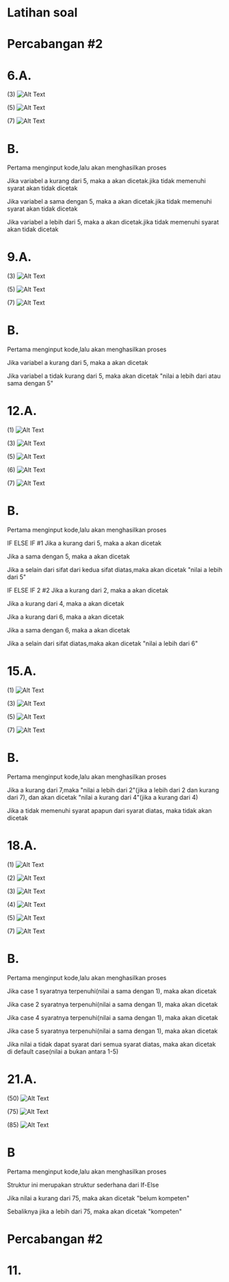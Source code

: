 # Latihan soal

# Percabangan #2

# 6.A.

(3)
![Alt Text](https://github.com/NextDvn/CobaPercabangan/blob/master/Capture.PNG)

(5)
![Alt Text](https://github.com/NextDvn/CobaPercabangan/blob/master/Capture2.PNG)

(7)
![Alt Text](https://github.com/NextDvn/CobaPercabangan/blob/master/Capture3.PNG)

# B.
Pertama menginput kode,lalu akan menghasilkan proses
  
Jika variabel a kurang dari 5, maka a akan dicetak.jika tidak memenuhi syarat akan tidak dicetak
  
Jika variabel a sama dengan 5, maka a akan dicetak.jika tidak memenuhi syarat akan tidak dicetak
  
Jika variabel a lebih dari 5, maka a akan dicetak.jika tidak memenuhi syarat akan tidak dicetak


# 9.A.

(3)
![Alt Text](https://github.com/NextDvn/CobaPercabangan/blob/master/Capture4.PNG)

(5)
![Alt Text](https://github.com/NextDvn/CobaPercabangan/blob/master/Capture5.PNG)

(7)
![Alt Text](https://github.com/NextDvn/CobaPercabangan/blob/master/Capture6.PNG)

# B.
Pertama menginput kode,lalu akan menghasilkan proses

Jika variabel a kurang dari 5, maka a akan dicetak

Jika variabel a tidak kurang dari 5, maka akan dicetak "nilai a lebih dari atau sama dengan 5"


# 12.A.

(1)
![Alt Text](https://github.com/NextDvn/CobaPercabangan/blob/master/Capture7.PNG)

(3)
![Alt Text](https://github.com/NextDvn/CobaPercabangan/blob/master/Capture8.PNG)

(5)
![Alt Text](https://github.com/NextDvn/CobaPercabangan/blob/master/Capture9.PNG)

(6)
![Alt Text](https://github.com/NextDvn/CobaPercabangan/blob/master/Capture10.PNG)

(7)
![Alt Text](https://github.com/NextDvn/CobaPercabangan/blob/master/Capture11.PNG)

# B.
Pertama menginput kode,lalu akan menghasilkan proses

IF ELSE IF #1
Jika a kurang dari 5, maka a akan dicetak

Jika a sama dengan 5, maka a akan dicetak

Jika a selain dari sifat dari kedua sifat diatas,maka akan dicetak "nilai a lebih dari 5"

IF ELSE IF 2 #2
Jika a kurang dari 2, maka a akan dicetak

Jika a kurang dari 4, maka a akan dicetak

Jika a kurang dari 6, maka a akan dicetak

Jika a sama dengan 6, maka a akan dicetak

Jika a selain dari sifat diatas,maka akan dicetak "nilai a lebih dari 6"


# 15.A.

(1)
![Alt Text](https://github.com/NextDvn/CobaPercabangan/blob/master/Capture12.PNG)

(3)
![Alt Text](https://github.com/NextDvn/CobaPercabangan/blob/master/Capture13.PNG)

(5)
![Alt Text](https://github.com/NextDvn/CobaPercabangan/blob/master/Capture14.PNG)

(7)
![Alt Text](https://github.com/NextDvn/CobaPercabangan/blob/master/Capture15.PNG)

# B.
Pertama menginput kode,lalu akan menghasilkan proses

Jika a kurang dari 7,maka "nilai a lebih dari 2"(jika a lebih dari 2 dan kurang dari 7), dan akan dicetak "nilai a kurang dari 4"(jika a kurang dari 4)

Jika a tidak memenuhi syarat apapun dari syarat diatas, maka tidak akan dicetak


# 18.A.

(1)
![Alt Text](https://github.com/NextDvn/CobaPercabangan/blob/master/Capture16.PNG)

(2)
![Alt Text](https://github.com/NextDvn/CobaPercabangan/blob/master/Capture17.PNG)

(3)
![Alt Text](https://github.com/NextDvn/CobaPercabangan/blob/master/Capture18.PNG)

(4)
![Alt Text](https://github.com/NextDvn/CobaPercabangan/blob/master/Capture19.PNG)

(5)
![Alt Text](https://github.com/NextDvn/CobaPercabangan/blob/master/Capture20.PNG)

(7)
![Alt Text](https://github.com/NextDvn/CobaPercabangan/blob/master/Capture21.PNG)

# B.
Pertama menginput kode,lalu akan menghasilkan proses

Jika case 1 syaratnya terpenuhi(nilai a sama dengan 1), maka akan dicetak

Jika case 2 syaratnya terpenuhi(nilai a sama dengan 1), maka akan dicetak

Jika case 4 syaratnya terpenuhi(nilai a sama dengan 1), maka akan dicetak

Jika case 5 syaratnya terpenuhi(nilai a sama dengan 1), maka akan dicetak

Jika nilai a tidak dapat syarat dari semua syarat diatas, maka akan dicetak di default case(nilai a bukan antara 1-5)


# 21.A.

(50)
![Alt Text](https://github.com/NextDvn/CobaPercabangan/blob/master/Capture22.PNG)

(75)
![Alt Text](https://github.com/NextDvn/CobaPercabangan/blob/master/Capture23.PNG)

(85)
![Alt Text](https://github.com/NextDvn/CobaPercabangan/blob/master/Capture24.PNG)

# B
Pertama menginput kode,lalu akan menghasilkan proses

Struktur ini merupakan struktur sederhana dari If-Else

Jika nilai a kurang dari 75, maka akan dicetak "belum kompeten"

Sebaliknya jika a lebih dari 75, maka akan dicetak "kompeten"


# Percabangan #2

# 11.








